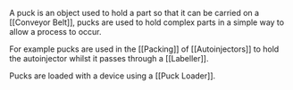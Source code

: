 A puck is an object used to hold a part so that it can be carried on a [[Conveyor Belt]], pucks are used to hold complex parts in a simple way to allow a process to occur.

For example pucks are used in the [[Packing]] of [[Autoinjectors]] to hold the autoinjector whilst it passes through a [[Labeller]].

Pucks are loaded with a device using a [[Puck Loader]].